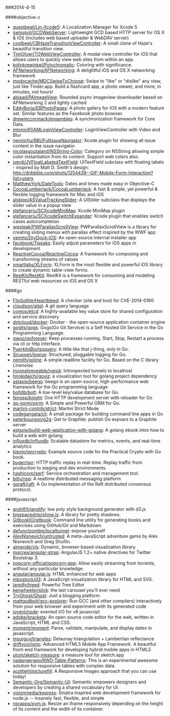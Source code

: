###2014-4-15

####objective-c
* [questbeat/Lin-Xcode5](https://github.com/questbeat/Lin-Xcode5): A Localization Manager for Xcode 5
* [swisspol/GCDWebServer](https://github.com/swisspol/GCDWebServer): Lightweight GCD based HTTP server for OS X & iOS (includes web based uploader & WebDAV server)
* [coolbeet/CBHazeTransitionViewController](https://github.com/coolbeet/CBHazeTransitionViewController): A small clone of Haze's beautiful transition view.
* [TimOliver/TOWebViewController](https://github.com/TimOliver/TOWebViewController): A modal view controller for iOS that allows users to quickly view web sites from within an app.
* [kolinkrewinkel/Polychromatic](https://github.com/kolinkrewinkel/Polychromatic): Coloring with significance.
* [AFNetworking/AFNetworking](https://github.com/AFNetworking/AFNetworking): A delightful iOS and OS X networking framework
* [modocache/MDCSwipeToChoose](https://github.com/modocache/MDCSwipeToChoose): Swipe to "like" or "dislike" any view, just like Tinder.app. Build a flashcard app, a photo viewer, and more, in minutes, not hours!
* [abiaad/PAImageView](https://github.com/abiaad/PAImageView): Rounded async imageview downloader based on AFNetworking 2 and lightly cached
* [EddyBorja/EBPhotoPages](https://github.com/EddyBorja/EBPhotoPages): A photo gallery for iOS with a modern feature set. Similar features as the Facebook photo browser.
* [drewmccormack/ensembles](https://github.com/drewmccormack/ensembles): A synchronization framework for Core Data.
* [mtonio91/AMLoginViewController](https://github.com/mtonio91/AMLoginViewController): LoginViewController with Video and Blur
* [neonichu/BBUFullIssueNavigator](https://github.com/neonichu/BBUFullIssueNavigator): Xcode plugin for showing all issue content in the issue navigator.
* [nicolasgoutaland/NSString-Color](https://github.com/nicolasgoutaland/NSString-Color): Category on NSString allowing simple color instantiation from its content. Support web colors also.
* [jverdi/JVFloatLabeledTextField](https://github.com/jverdi/JVFloatLabeledTextField): UITextField subclass with floating labels - inspired by Matt D. Smith's design: http://dribbble.com/shots/1254439--GIF-Mobile-Form-Interaction?list=users
* [MatthewYork/DateTools](https://github.com/MatthewYork/DateTools): Dates and times made easy in Objective-C
* [CocoaLumberjack/CocoaLumberjack](https://github.com/CocoaLumberjack/CocoaLumberjack): A fast & simple, yet powerful & flexible logging framework for Mac and iOS
* [alskipp/ASValueTrackingSlider](https://github.com/alskipp/ASValueTrackingSlider): A UISlider subclass that displays the slider value in a popup view
* [stefanceriu/SCXcodeMiniMap](https://github.com/stefanceriu/SCXcodeMiniMap): Xcode MiniMap plugin
* [stefanceriu/SCXcodeSwitchExpander](https://github.com/stefanceriu/SCXcodeSwitchExpander): Xcode plugin that enables switch cases autocompletion
* [wpsteak/PWParallaxScrollView](https://github.com/wpsteak/PWParallaxScrollView): PWParallaxScrollView is a library for creating sliding menus with parallax effect inspired by the WWF app
* [venmo/DryDock-iOS](https://github.com/venmo/DryDock-iOS): An open-source internal installer app
* [facebook/Tweaks](https://github.com/facebook/Tweaks): Easily adjust parameters for iOS apps in development.
* [ReactiveCocoa/ReactiveCocoa](https://github.com/ReactiveCocoa/ReactiveCocoa): A framework for composing and transforming streams of values
* [xmartlabs/XLForm](https://github.com/xmartlabs/XLForm): XLForm is the most flexible and powerful iOS library to create dynamic table-view forms.
* [RestKit/RestKit](https://github.com/RestKit/RestKit): RestKit is a framework for consuming and modeling RESTful web resources on iOS and OS X

####go
* [FiloSottile/Heartbleed](https://github.com/FiloSottile/Heartbleed): A checker (site and tool) for CVE-2014-0160
* [cloudson/gitql](https://github.com/cloudson/gitql): A git query language
* [coreos/etcd](https://github.com/coreos/etcd): A highly-available key value store for shared configuration and service discovery
* [dotcloud/docker](https://github.com/dotcloud/docker): Docker - the open-source application container engine
* [gogits/gogs](https://github.com/gogits/gogs): Gogs(Go Git Service) is a Self Hosted Git Service in the Go Programming Language.
* [gwoo/goforever](https://github.com/gwoo/goforever): Keep processes running. Start, Stop, Restart a process via cli or http interface. 
* [PuerkitoBio/goquery](https://github.com/PuerkitoBio/goquery): A little like that j-thing, only in Go.
* [Sirupsen/logrus](https://github.com/Sirupsen/logrus): Structured, pluggable logging for Go.
* [nemith/goline](https://github.com/nemith/goline): A simple readline facility for Go.  Based on the C library Linenoise
* [inconshreveable/ngrok](https://github.com/inconshreveable/ngrok): Introspected tunnels to localhost
* [hirokidaichi/goviz](https://github.com/hirokidaichi/goviz): a visualization tool for golang project dependency
* [astaxie/beego](https://github.com/astaxie/beego): beego is an open-source, high-performance web framework for the Go programming language.
* [boltdb/bolt](https://github.com/boltdb/bolt): A low-level key/value database for Go.
* [fengsp/knight](https://github.com/fengsp/knight): One HTTP development server with reloader for Go
* [go-xorm/xorm](https://github.com/go-xorm/xorm): A Simple and Powerful ORM for Go.
* [martini-contrib/strict](https://github.com/martini-contrib/strict): Martini Strict Mode
* [codegangsta/cli](https://github.com/codegangsta/cli): A small package for building command line apps in Go
* [peterbourgon/g2g](https://github.com/peterbourgon/g2g): Get to Graphite: publish Go expvars to a Graphite server
* [astaxie/build-web-application-with-golang](https://github.com/astaxie/build-web-application-with-golang): A golang ebook intro how to build a web with golang
* [influxdb/influxdb](https://github.com/influxdb/influxdb): Scalable datastore for metrics, events, and real-time analytics
* [kisom/gocrypto](https://github.com/kisom/gocrypto): Example source code for the Practical Crypto with Go book.
* [buger/gor](https://github.com/buger/gor): HTTP traffic replay in real-time. Replay traffic from production to staging and dev environments.  
* [hashicorp/serf](https://github.com/hashicorp/serf): Service orchestration and management tool.
* [bitly/nsq](https://github.com/bitly/nsq): A realtime distributed messaging platform
* [goraft/raft](https://github.com/goraft/raft): A Go implementation of the Raft distributed consensus protocol.

####javascript
* [qrohlf/trianglify](https://github.com/qrohlf/trianglify): low poly style background generator with d3.js
* [bigspaceship/shine.js](https://github.com/bigspaceship/shine.js): A library for pretty shadows.
* [GitbookIO/gitbook](https://github.com/GitbookIO/gitbook): Command line utility for generating books and exercises using GitHub/Git and Markdown
* [defunctzombie/localtunnel](https://github.com/defunctzombie/localtunnel): expose yourself
* [AlexNisnevich/untrusted](https://github.com/AlexNisnevich/untrusted): A meta-JavaScript adventure game by Alex Nisnevich and Greg Shuflin.
* [almende/vis](https://github.com/almende/vis): Dynamic, browser-based visualization library
* [mgcrea/angular-strap](https://github.com/mgcrea/angular-strap): AngularJS 1.2+ native directives for Twitter Bootstrap 3.
* [popcorn-official/popcorn-app](https://github.com/popcorn-official/popcorn-app): Allow easily streaming from torrents, without any particular knowledge.
* [angular/angular.js](https://github.com/angular/angular.js): HTML enhanced for web apps
* [mbostock/d3](https://github.com/mbostock/d3): A JavaScript visualization library for HTML and SVG.
* [jaredly/treed](https://github.com/jaredly/treed): Powerful Tree Editor
* [kenwheeler/slick](https://github.com/kenwheeler/slick): the last carousel you'll ever need
* [TryGhost/Ghost](https://github.com/TryGhost/Ghost): Just a blogging platform
* [mattgodbolt/gcc-explorer](https://github.com/mattgodbolt/gcc-explorer): Run GCC (and other compilers) interactively from your web browser and experiment with its generated code
* [joyent/node](https://github.com/joyent/node): evented I/O for v8 javascript
* [adobe/brackets](https://github.com/adobe/brackets): An open source code editor for the web, written in JavaScript, HTML and CSS.
* [moment/moment](https://github.com/moment/moment): Parse, validate, manipulate, and display dates in javascript.
* [msurguy/triangles](https://github.com/msurguy/triangles): Delaunay triangulation + Lambertian reflectance
* [driftyco/ionic](https://github.com/driftyco/ionic): Advanced HTML5 Mobile App Framework. A beautiful front-end framework for developing hybrid mobile apps in HTML5
* [utom/sketch-measure](https://github.com/utom/sketch-measure): a measure tool for sketch.app
* [nadangergeo/RWD-Table-Patterns](https://github.com/nadangergeo/RWD-Table-Patterns): This is an experimental awesome solution for responsive tables with complex data.
* [scottjehl/picturefill](https://github.com/scottjehl/picturefill): A Responsive Images approach that you can use today!
* [Semantic-Org/Semantic-UI](https://github.com/Semantic-Org/Semantic-UI): Semantic empowers designers and developers by creating a shared vocabulary for UI.
* [visionmedia/express](https://github.com/visionmedia/express): Sinatra inspired web development framework for node.js -- insanely fast, flexible, and simple
* [nprapps/pym.js](https://github.com/nprapps/pym.js): Resize an iframe responsively depending on the height of its content and the width of its container.
